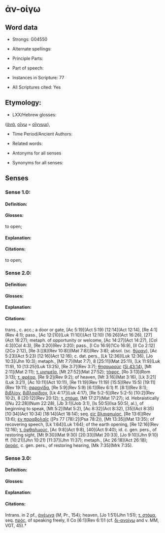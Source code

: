 # ἀν-οίγω

<!-- Status: S2=NeedsEdits -->
<!-- Lexica used for edits:   -->

## Word data

* Strongs: G04550

* Alternate spellings:



* Principle Parts: 


* Part of speech: 


* Instances in Scripture: 77

* All Scriptures cited: Yes

## Etymology: 


* LXX/Hebrew glosses: 

([ἀνά](), [οἴγω]() = [οἴγνυμι]()),

* Time Period/Ancient Authors: 


* Related words: 

* Antonyms for all senses

* Synonyms for all senses: 


## Senses 


### Sense  1.0: 

#### Definition: 

#### Glosses: 

to open; 

#### Explanation: 


#### Citations: 

to open;

### Sense  2.0: 

#### Definition: 


#### Glosses:



#### Explanation:



#### Citations: 

trans., c. acc.; a door or gate, [Ac 5:19](Act 5:19) [12:14](Act 12:14), [Re 4:1](Rev 4:1); pass., [Ac 12:[10](Luk 11:10)](Act 12:10) [16:26](Act 16:26), [27](Act 16:27); metaph. of opportunity or welcome, [Ac 14:27](Act 14:27), [Col 4:3](Col 4:3), [Re 3:20](Rev 3:20); pass., [I Co 16:9](1Co 16:9), [II Co 2:12](2Co 2:12), [Re 3:[[8](Rev 10:8)](Mat 7:8)](Rev 3:8); absol. (sc. [θύραν]()), [Ac 5:23](Act 5:23) [12:16](Act 12:16); c. dat. pers., [Lk 12:36](Luk 12:36), [Jo 10:3](Jhn 10:3); metaph., [Mt 7:7](Mat 7:7), 8 [25:11](Mat 25:11), [Lk 11:9](Luk 11:9), 10 [13:25](Luk 13:25), [Re 3:7](Rev 3:7); [θησαυρούς]() ([Si 43:14](Sir.43.14)), [Mt 2:11](Mat 2:11); [τ. μνημεῖα](), [Mt 27:52](Mat 27:52); [τάφος](), [Ro 3:13](Rom 3:13); [τ. φρέαρ](), [Re 9:2](Rev 9:2); of heaven, [Mt 3:16](Mat 3:16), [Lk 3:21](Luk 3:21), [Ac 10:11](Act 10:11), [Re 11:19](Rev 11:19) [15:5](Rev 15:5) [19:11](Rev 19:11); [σφραγῖδα](), [Re 5:9](Rev 5:9) [6:1](Rev 6:1) ff. [8:1](Rev 8:1); [βιβλίον](), [βιβλαρίδιον](), [Lk 4:17](Luk 4:17), [Re 5:2-5](Rev 5:2-5) [10:2](Rev 10:2), 8 [20:12](Rev 20:12); [τ. στόμα](), [Mt 17:27](Mat 17:27); id. Hebraistically ([Nu 22:28](Num 22:28), [Jb 3:1](Job 3:1), [Is 50:5](Isa 50:5), al.), of beginning to speak, [Mt 5:2](Mat 5:2), [Ac 8:32](Act 8:32), [35](Act 8:35) [10:34](Act 10:34) [18:14](Act 18:14); seq. [εἰς βλαιφημίας](), [Re 13:6](Rev 13:6); [ἐν παραβολαῖς]() ([Ps 77 (78):2](Psa 78:2)), [Mt 13:35](Mat 13:35); of recovering speech, [Lk 1:64](Luk 1:64); of the earth opening, [Re 12:16](Rev 12:16); [τ. ὀφθαλμούς](), [Ac 9:8](Act 9:8), [40](Act 9:40); id. c. gen. pers., of restoring sight, [Mt 9:30](Mat 9:30) [20:33](Mat 20:33), [Jo 9:10](Jhn 9:10) ff. [10:21](Jhn 10:21) [11:37](Jhn 11:37); metaph., [Ac 26:18](Act 26:18); [ἀκοάς](), c. gen. pers., of restoring hearing, [Mk 7:35](Mrk 7:35).

### Sense  3.0: 

#### Definition: 


#### Glosses:



#### Explanation:



#### Citations: 

Intrans. in 2 pf., [ἀνέῳγα]() (M, Pr., 154); heaven, [Jo 1:51](Jhn 1:51); [τ. στόμα](), seq. [πρός](), of speaking freely, II Co [6:1](Rev 6:1)1 (cf. [δι-ανοίγω]() and v. MM, VGT, 45).†
